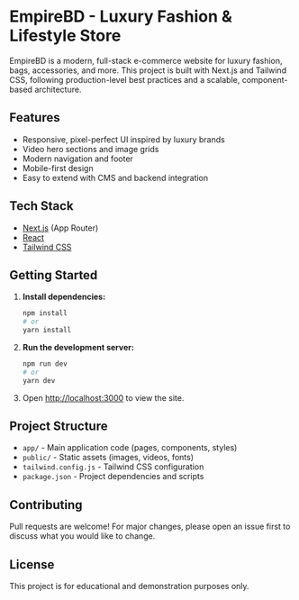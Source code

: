 # EmpireBD - Luxury Fashion & Lifestyle Store

EmpireBD is a modern, full-stack e-commerce website for luxury fashion, bags, accessories, and more. This project is built with Next.js and Tailwind CSS, following production-level best practices and a scalable, component-based architecture.

## Features

- Responsive, pixel-perfect UI inspired by luxury brands
- Video hero sections and image grids
- Modern navigation and footer
- Mobile-first design
- Easy to extend with CMS and backend integration

## Tech Stack

- [Next.js](https://nextjs.org/) (App Router)
- [React](https://react.dev/)
- [Tailwind CSS](https://tailwindcss.com/)

## Getting Started

1. **Install dependencies:**
   ```bash
   npm install
   # or
   yarn install
   ```
2. **Run the development server:**
   ```bash
   npm run dev
   # or
   yarn dev
   ```
3. Open [http://localhost:3000](http://localhost:3000) to view the site.

## Project Structure

- `app/` - Main application code (pages, components, styles)
- `public/` - Static assets (images, videos, fonts)
- `tailwind.config.js` - Tailwind CSS configuration
- `package.json` - Project dependencies and scripts

## Contributing

Pull requests are welcome! For major changes, please open an issue first to discuss what you would like to change.

## License

This project is for educational and demonstration purposes only.
